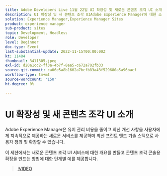 ```yaml
---
title: Adobe Developers Live 11월 22일 UI 확장성 및 새로운 콘텐츠 조각 UI 소개
description: UI 확장성 및 새 콘텐츠 조각 UIAdobe Experience Manager에 대한 소개에서는 유지 관리 비용을 절감하고, 사용자에게 최신 개선 사항을 지속적으로 제공하고, 최신 프런트 엔드 기술 스택으로 사용자 지정 및 확장할 수 있는 새로운 서비스를 제공합니다. 이 세션에서는 새로운 콘텐츠 조각 UI 서비스에 대한 개요를 만들고, 콘텐츠 조각 콘솔용 확장을 만드는 방법에 대한 단계별 예를 제공합니다.
solution: Experience Manager,Experience Manager Sites
product: experience manager
sub-product: sites
topic: Development, Headless
role: Developer
level: Beginner
doc-type: Event
last-substantial-update: 2022-11-15T00:00:00Z
kt: 11484
thumbnail: 3411305.jpeg
exl-id: d20a1cc2-ff3a-4b7f-8ea5-c672a702fb33
source-git-commit: ca06e5a8b1602a7bcfb83a43f529680a5a96bacf
workflow-type: tm+mt
source-wordcount: '150'
ht-degree: 0%

---
```


# UI 확장성 및 새 콘텐츠 조각 UI 소개

Adobe Experience Manager은 유지 관리 비용을 줄이고 최신 개선 사항을 사용자에게 지속적으로 제공하는 새로운 서비스를 제공하며 최신 프런트 엔드 기술 스택으로 사용자 정의 및 확장할 수 있습니다.

이 세션에서는 새로운 콘텐츠 조각 UI 서비스에 대한 개요를 만들고 콘텐츠 조각 콘솔용 확장을 만드는 방법에 대한 단계별 예를 제공합니다.

>[!VIDEO](https://video.tv.adobe.com/v/3411305/?quality=12&learn=on)
